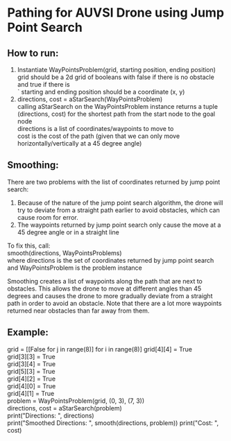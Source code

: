 # Pathing for AUVSI Drone using Jump Point Search 

## How to run:  
1. Instantiate WayPointsProblem(grid, starting position, ending position)  
    grid should be a 2d grid of booleans with false if there is no obstacle and true if there is  
`   starting and ending position should be a coordinate (x, y)   
2. directions, cost = aStarSearch(WayPointsProblem)  
    calling aStarSearch on the WayPointsProblem instance returns a tuple (directions, cost) for the shortest path from the start node to the goal node  
    directions is a list of coordinates/waypoints to move to  
    cost is the cost of the path (given that we can only move horizontally/vertically at a 45 degree angle)  

## Smoothing:  
There are two problems with the list of coordinates returned by jump point search:   
1. Because of the nature of the jump point search algorithm, the drone will try to deviate from a straight path earlier to avoid obstacles, which can cause room for error.  
2. The waypoints returned by jump point search only cause the move at a 45 degree angle or in a straight line   

To fix this, call:  
smooth(directions, WayPointsProblems)  
where directions is the set of coordinates returned by jump point search and WayPointsProblem is the problem instance  

Smoothing creates a list of waypoints along the path that are next to obstacles. This allows the drone to move at different angles than 45 degrees and causes the drone to more gradually deviate from a straight path in order to avoid an obstacle. Note that there are a lot more waypoints returned near obstacles than far away from them.  

## Example:
grid = [[False for j in range(8)] for i in range(8)]
grid[4][4] = True  
grid[3][3] = True  
grid[3][4] = True  
grid[5][3] = True  
grid[4][2] = True  
grid[4][0] = True  
grid[4][1] = True  
problem = WayPointsProblem(grid, (0, 3), (7, 3))  
directions, cost = aStarSearch(problem)  
print("Directions: ", directions)  
print("Smoothed Directions: ", smooth(directions, problem))
print("Cost: ", cost)

